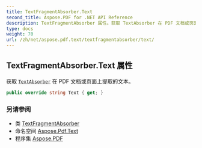 ```yaml
---
title: TextFragmentAbsorber.Text
second_title: Aspose.PDF for .NET API Reference
description: TextFragmentAbsorber 属性。获取 TextAbsorber 在 PDF 文档或页面上提取的文本
type: docs
weight: 70
url: /zh/net/aspose.pdf.text/textfragmentabsorber/text/
---
```

## TextFragmentAbsorber.Text 属性

获取 [`TextAbsorber`](../../textabsorber/) 在 PDF 文档或页面上提取的文本。

```csharp
public override string Text { get; }
```

### 另请参阅

* 类 [TextFragmentAbsorber](../)
* 命名空间 [Aspose.Pdf.Text](../../../aspose.pdf.text/)
* 程序集 [Aspose.PDF](../../../)